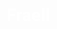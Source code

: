 # Fraell
<!DOCTYPE html>
<html lang="id">
<head>
    <meta charset="UTF-8">
    <meta name="viewport" content="width=device-width, initial-scale=1.0">
    <title>Pembahasan Teknologi</title>
    <link href="https://fonts.googleapis.com/css2?family=Roboto:wght@400;700&family=Montserrat:wght@600&display=swap" rel="stylesheet">
    <style>
        body {
            font-family: 'Roboto', sans-serif;
            margin: 0;
            padding: 20px;
            background: linear-gradient(135deg, #121212, #1e1e1e);
            background-image: url('https://www.transparenttextures.com/patterns/asfalt-dark.png');
            color: #ffffff;
            overflow-x: hidden; /* Menghindari scroll horizontal */
        }
        .marquee {
            position: absolute;
            width: 100%;
            top: 10px; /* Atur posisi atas */
            text-align: center;
            font-size: 1.5em; /* Ukuran font lebih kecil */
            white-space: nowrap;
            overflow: hidden;
            animation: marquee 10s linear infinite;
            background: linear-gradient(90deg, #ff6b6b, #f7aef8); /* Gradien warna */
            border-radius: 10px; /* Sudut membulat */
            padding: 10px 0; /* Jarak atas dan bawah lebih kecil */
            box-shadow: 0 4px 20px rgba(0, 0, 0, 0.5); /* Bayangan */
            color: #ffffff; /* Warna teks */
            font-weight: bold; /* Ketebalan teks */
            z-index: 1; /* Memastikan di atas elemen lainnya */
        }
        @keyframes marquee {
            0% { transform: translateX(-100%); } /* Mulai dari kiri */
            50% { transform: translateX(0); } /* Di tengah */
            100% { transform: translateX(100%); } /* Masuk ke kanan */
        }
        @keyframes fadeIn {
            from { opacity: 0; transform: translateY(20px); }
            to { opacity: 1; transform: translateY(0); }
        }
        header, main, .section {
            opacity: 0;
            animation: fadeIn 0.8s forwards;
        }
        header {
            position: relative; /* Agar marquee bisa diposisikan relatif terhadap header */
            margin-top: 70px; /* Jarak untuk memberikan ruang bagi marquee */
            background: linear-gradient(135deg, #C0392B, #E74C3C);
            color: white;
            padding: 20px;
            text-align: center;
            border-radius: 10px;
            box-shadow: 0 4px 20px rgba(0, 0, 0, 0.5);
            transition: transform 0.3s;
        }
        header:hover {
            transform: scale(1.03);
        }
        header h1 {
            font-family: 'Montserrat', sans-serif;
            font-size: 2.5em;
            margin: 0;
        }
        nav {
            padding: 10px;
            margin: 20px 0;
            text-align: center;
        }
        nav a {
            color: #00BFFF;
            text-decoration: none;
            padding: 10px 15px;
            margin: 0 15px;
            border-radius: 5px;
            transition: background 0.3s, transform 0.3s;
            display: inline-block;
            font-size: 1.1em;
        }
        nav a:hover {
            background-color: #292929;
            transform: translateY(-2px);
        }
        main {
            max-width: 900px;
            margin: auto;
            padding: 20px;
            background: #2c2c2c;
            border-radius: 8px;
            box-shadow: 0 4px 15px rgba(0, 0, 0, 0.3);
            overflow: hidden; /* Menghindari scroll pada main */
        }
        p {
            line-height: 1.6;
            margin: 15px 0;
        }
        ul {
            list-style-type: none;
            padding: 0;
        }
        li {
            background: #292929;
            margin: 10px 0;
            padding: 15px;
            border-radius: 5px;
            box-shadow: 0 2px 5px rgba(255, 255, 255, 0.1);
            transition: background 0.3s;
        }
        li:hover {
            background: #333;
        }
        footer {
            margin-top: 30px;
            text-align: center;
            font-size: 0.9em;
            color: #bbb;
        }
        .img-container {
            text-align: center;
            margin: 20px 0;
            border: 5px solid #4CAF50;
            border-radius: 10px;
            padding: 10px;
            box-shadow: 0 4px 15px rgba(0, 0, 0, 0.3);
        }
        .img-container img {
            max-width: 100%;
            height: auto;
            border-radius: 8px;
            transition: transform 0.3s;
        }
        .img-container img:hover {
            transform: scale(1.05);
        }
        .section {
            background-color: #3c3c3c; /* Warna latar belakang yang lebih terang */
            padding: 15px;
            border-radius: 8px;
            margin: 10px 0;
            box-shadow: 0 4px 10px rgba(0, 0, 0, 0.5); /* Tambahkan bayangan */
        }
        .highlight {
            color: #00BFFF;
            font-weight: bold;
        }
        .social-links a {
            color: #00BFFF;
            margin: 0 10px;
            font-size: 1.1em;
        }
        .social-links a:hover {
            text-decoration: underline;
        }
        .card {
            background: #292929;
            border-radius: 8px;
            padding: 15px;
            margin: 10px 0;
            box-shadow: 0 2px 5px rgba(255, 255, 255, 0.1);
            transition: transform 0.3s;
        }
        .card:hover {
            transform: translateY(-5px);
            box-shadow: 0 4px 10px rgba(255, 255, 255, 0.3);
        }
    </style>
    <script>
        function scrollToSection(sectionId) {
            const section = document.getElementById(sectionId);
            section.scrollIntoView({ behavior: 'smooth' });
        }
        
        document.addEventListener('DOMContentLoaded', () => {
            const elements = document.querySelectorAll('header, main, .section');
            elements.forEach((element, index) => {
                element.style.animationDelay = ${index * 0.2}s; // Tambahkan delay pada animasi
            });
            // Menampilkan elemen dengan animasi
            elements.forEach(element => {
                element.style.opacity = 1;
            });
        });
    </script>
</head>
<body>
    <div class="marquee">Selamat datang di website Fraell :)</div>
    <header>
        <h1>Pembahasan Teknologi</h1>
    </header>
    <nav>
        <a href="#home" onclick="scrollToSection('home'); return false;">Beranda</a>
        <a href="#isi" onclick="scrollToSection('isi'); return false;">Isi</a>
        <a href="#penutup" onclick="scrollToSection('penutup'); return false;">Penutup</a>
        <a href="#kontak" onclick="scrollToSection('kontak'); return false;">Kontak</a>
    </nav>
    <main>
        <div id="home" class="section">
            <p>Teknologi telah menjadi bagian penting dalam kehidupan kita sehari-hari. Dari komunikasi hingga kesehatan, inovasi teknologi telah mengubah cara kita berinteraksi, belajar, dan bekerja. Di era digital ini, hampir semua aspek kehidupan kita terhubung dengan teknologi, dan pemahaman tentang penerapannya menjadi sangat penting.</p>
        </div>
        
        <div class="img-container">
            <img src="https://www.researchgate.net/profile/Muhammad-Hafidz-16/publication/367147392/figure/fig1/AS:11431281113080142@1673703699900/Gambar-1-Perkembangan-Teknologi-Informasi-dan-Komunikasi-Anwar-2021.jpg" alt="Teknologi">
        </div>
        
        <div id="isi" class="section">
            <p>Perkembangan teknologi yang pesat memberikan banyak kemudahan, tetapi juga menghadirkan tantangan baru yang perlu kita hadapi. Mari kita eksplorasi lebih dalam tentang penerapan teknologi di berbagai bidang. Misalnya, dalam bidang komunikasi, smartphone telah mengubah cara kita berinteraksi. Kini, kita dapat berkomunikasi dengan siapa saja di seluruh dunia hanya dalam hitungan detik.</p>
        </div>
        
        <ul>
            <li class="card"><strong class="highlight">Komunikasi:</strong> Dengan smartphone, kita dapat berkomunikasi dengan siapa saja di seluruh dunia dalam hitungan detik. Aplikasi seperti WhatsApp dan Facebook Messenger memungkinkan kita untuk mengirim pesan teks, gambar, dan video secara real-time.</li>
            <li class="card"><strong class="highlight">Pendidikan:</strong> E-learning dan platform pendidikan online seperti Coursera dan Khan Academy membuat akses belajar menjadi lebih mudah. Siswa dapat belajar dari rumah dengan fleksibilitas waktu, dan institusi pendidikan dapat menjangkau lebih banyak siswa di berbagai lokasi.</li>
            <li class="card"><strong class="highlight">Transportasi:</strong> Teknologi telah mengubah cara kita bepergian, dari aplikasi ride-sharing seperti Gojek dan Grab hingga kendaraan listrik yang lebih ramah lingkungan. Mobilitas menjadi lebih efisien dan terjangkau.</li>
            <li class="card"><strong class="highlight">Kesehatan:</strong> Inovasi dalam teknologi medis telah meningkatkan diagnosis dan perawatan pasien. Alat kesehatan yang canggih dan aplikasi kesehatan dapat membantu kita memantau kondisi kesehatan secara lebih efektif dan memberikan perawatan yang lebih cepat dan tepat.</li>
            <li class="card"><strong class="highlight">Keamanan:</strong> Teknologi juga berperan dalam meningkatkan keamanan, baik dalam dunia maya maupun fisik. Sistem pengawasan yang menggunakan kecerdasan buatan dapat membantu mendeteksi ancaman dan merespons dengan cepat, sementara perangkat lunak keamanan melindungi data pribadi kita dari serangan siber.</li>
        </ul>

        <div id="penutup" class="section">
            <h2 style="text-align: center;">Penutup</h2>
            <p>Teknologi terus berkembang dan membawa perubahan yang signifikan dalam berbagai aspek kehidupan kita. Dari cara kita berkomunikasi hingga cara kita belajar dan berinteraksi, inovasi teknologi tidak hanya mempermudah hidup kita, tetapi juga menghadirkan tantangan yang perlu kita hadapi bersama. Oleh karena itu, penting bagi kita untuk terus belajar dan beradaptasi dengan perkembangan ini, sehingga kita dapat memanfaatkan teknologi dengan bijak. Mari kita sambut masa depan dengan semangat, siap untuk berinovasi dan menjawab tantangan yang ada di depan kita.</p>
        </div>

        <div id="kontak" class="section">
            <h2 style="text-align: center;">Kontak Sosial Media</h2>
            <div class="social-links" style="text-align: center;">
                <a href="https://instagram.com/Fraell" target="_blank">Instagram</a>
                <a href="https://facebook.com/Fraell" target="_blank">Facebook</a>
                <a href="mailto:fraell@example.com">Gmail</a>
            </div>
        </div>
    </main>
    <footer>
        <p>© 2024 Fraell. Semua hak dilindungi.</p>
    </footer>
</body>
</html>
